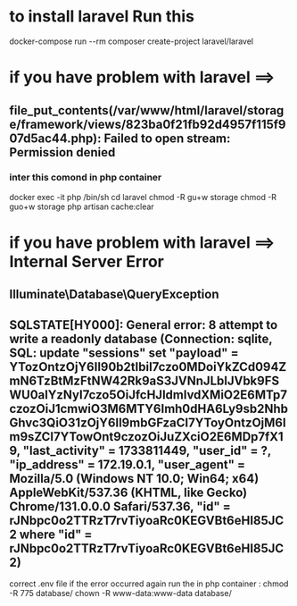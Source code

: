 # to install laravel Run this
 docker-compose run --rm composer create-project laravel/laravel
# if you have problem with laravel ==> 
## file_put_contents(/var/www/html/laravel/storage/framework/views/823ba0f21fb92d4957f115f907d5ac44.php): Failed to open stream: Permission denied
### inter this comond in php container 
docker exec -it php /bin/sh
cd laravel
chmod -R gu+w storage
chmod -R guo+w storage
php artisan cache:clear
# if you have problem with laravel ==> Internal Server Error
## Illuminate\Database\QueryException
## SQLSTATE[HY000]: General error: 8 attempt to write a readonly database (Connection: sqlite, SQL: update "sessions" set "payload" = YTozOntzOjY6Il90b2tlbiI7czo0MDoiYkZCd094ZmN6TzBtMzFtNW42Rk9aS3JVNnJLblJVbk9FSWU0alYzNyI7czo5OiJfcHJldmlvdXMiO2E6MTp7czozOiJ1cmwiO3M6MTY6Imh0dHA6Ly9sb2NhbGhvc3QiO31zOjY6Il9mbGFzaCI7YToyOntzOjM6Im9sZCI7YTowOnt9czozOiJuZXciO2E6MDp7fX19, "last_activity" = 1733811449, "user_id" = ?, "ip_address" = 172.19.0.1, "user_agent" = Mozilla/5.0 (Windows NT 10.0; Win64; x64) AppleWebKit/537.36 (KHTML, like Gecko) Chrome/131.0.0.0 Safari/537.36, "id" = rJNbpc0o2TTRzT7rvTiyoaRc0KEGVBt6eHI85JC2 where "id" = rJNbpc0o2TTRzT7rvTiyoaRc0KEGVBt6eHI85JC2)
correct .env file if the error occurred again run the in php container : 
chmod -R 775 database/
chown -R www-data:www-data database/